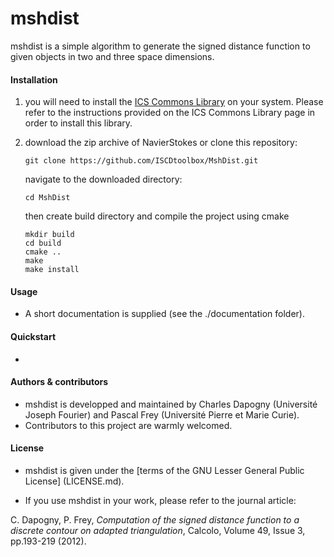 # mshdist
mshdist is a simple algorithm to generate the signed distance function to given objects in two and three space dimensions.

#### Installation

1. you will need to install the [ICS Commons Library](https://github.com/ICStoolbox/Commons) on your system.
Please refer to the instructions provided on the ICS Commons Library page in order to install this library.

2. download the zip archive of NavierStokes or clone this repository:

   ` git clone https://github.com/ISCDtoolbox/MshDist.git `

   navigate to the downloaded directory:

   ` cd MshDist `

   then create build directory and compile the project using cmake
   ```
   mkdir build
   cd build
   cmake ..
   make
   make install
   ```

#### Usage

* A short documentation is supplied (see the ./documentation folder).

#### Quickstart

*

#### Authors & contributors
* mshdist is developped and maintained by Charles Dapogny (Université Joseph Fourier) and Pascal Frey (Université Pierre et Marie Curie).
* Contributors to this project are warmly welcomed.

#### License
* mshdist is given under the [terms of the GNU Lesser General Public License] (LICENSE.md).

* If you use mshdist in your work, please refer to the journal article:

C. Dapogny, P. Frey, _Computation of the signed distance function to a discrete contour on adapted triangulation_, Calcolo, Volume 49, Issue 3, pp.193-219 (2012).
